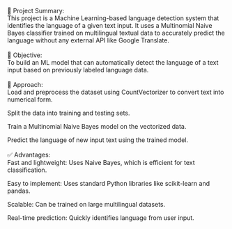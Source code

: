 <p>
🧠 Project Summary:<br>
This project is a Machine Learning-based language detection system that identifies the language of a given text input. It uses a Multinomial Naive Bayes classifier trained on multilingual textual data to accurately predict the language without any external API like Google Translate.
<br><br>
🎯 Objective:<br>
To build an ML model that can automatically detect the language of a text input based on previously labeled language data.
<br><br>
🧠 Approach:<br>
Load and preprocess the dataset using CountVectorizer to convert text into numerical form.<br>

Split the data into training and testing sets.<br>

Train a Multinomial Naive Bayes model on the vectorized data.<br>

Predict the language of new input text using the trained model.
<br><br>
✅ Advantages:<br>
Fast and lightweight: Uses Naive Bayes, which is efficient for text classification.<br>

Easy to implement: Uses standard Python libraries like scikit-learn and pandas.<br>

Scalable: Can be trained on large multilingual datasets.<br>

Real-time prediction: Quickly identifies language from user input.<br>
</p>